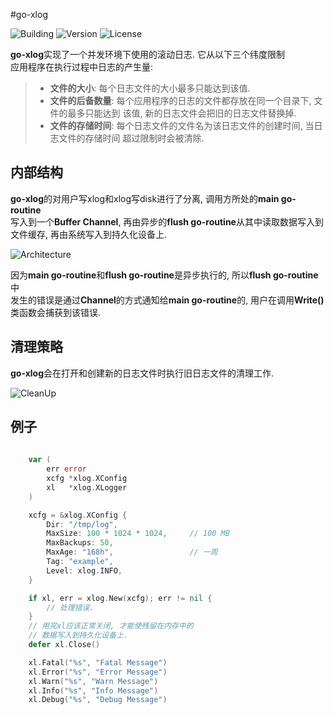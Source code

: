 #go-xlog

![Building](https://img.shields.io/badge/building-passing-green.svg)
![Version](https://img.shields.io/badge/version-1.2.4-blue.svg)
![License](https://img.shields.io/badge/license-MIT-blue.svg)

**go-xlog**实现了一个并发环境下使用的滚动日志. 它从以下三个纬度限制  
应用程序在执行过程中日志的产生量:

> * **文件的大小**: 每个日志文件的大小最多只能达到该值. 
> * **文件的后备数量**: 每个应用程序的日志的文件都存放在同一个目录下, 文件的最多只能达到
> 该值, 新的日志文件会把旧的日志文件替换掉.
> * **文件的存储时间**: 每个日志文件的文件名为该日志文件的创建时间, 当日志文件的存储时间
> 超过限制时会被清除.

## 内部结构

**go-xlog**的对用户写xlog和xlog写disk进行了分离, 调用方所处的**main go-routine**  
写入到一个**Buffer Channel**, 再由异步的**flush go-routine**从其中读取数据写入到  
文件缓存, 再由系统写入到持久化设备上.

![Architecture](img/architecture.png)

因为**main go-routine**和**flush go-routine**是异步执行的, 所以**flush go-routine**中  
发生的错误是通过**Channel**的方式通知给**main go-routine**的, 用户在调用**Write()**  
类函数会捕获到该错误.

## 清理策略
**go-xlog**会在打开和创建新的日志文件时执行旧日志文件的清理工作.

![CleanUp](img/cleanup.png)


## 例子

```go
    
    var (
        err error
        xcfg *xlog.XConfig
        xl   *xlog.XLogger
    )

    xcfg = &xlog.XConfig {
        Dir: "/tmp/log",
        MaxSize: 100 * 1024 * 1024,     // 100 MB
        MaxBackups: 50,
        MaxAge: "168h",                 // 一周
        Tag: "example",
        Level: xlog.INFO,
    }

    if xl, err = xlog.New(xcfg); err != nil {
        // 处理错误.
    }
    // 用完xl应该正常关闭, 才能使残留在内存中的
    // 数据写入到持久化设备上.
    defer xl.Close()

    xl.Fatal("%s", "Fatal Message")
    xl.Error("%s", "Error Message")
    xl.Warn("%s", "Warn Message")
    xl.Info("%s", "Info Message")
    xl.Debug("%s", "Debug Message")

```
